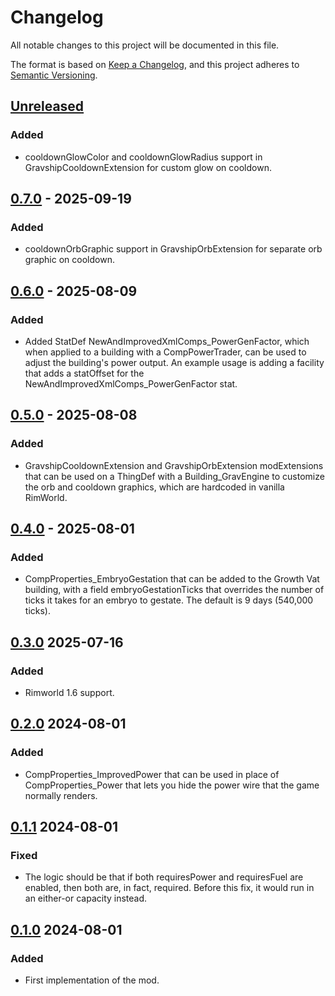 # Changelog

All notable changes to this project will be documented in this file.

The format is based on [Keep a Changelog](https://keepachangelog.com/en/1.0.0/),
and this project adheres to [Semantic Versioning](https://semver.org/spec/v2.0.0.html).

## [Unreleased]

### Added

-   cooldownGlowColor and cooldownGlowRadius support in GravshipCooldownExtension for custom glow on cooldown.

## [0.7.0] - 2025-09-19

### Added

-   cooldownOrbGraphic support in GravshipOrbExtension for separate orb graphic on cooldown.

## [0.6.0] - 2025-08-09

### Added

-   Added StatDef NewAndImprovedXmlComps_PowerGenFactor, which when applied to a building with a CompPowerTrader, can be used to adjust the building's power output. An example usage is adding a facility that adds a statOffset for the NewAndImprovedXmlComps_PowerGenFactor stat.

## [0.5.0] - 2025-08-08

### Added

-   GravshipCooldownExtension and GravshipOrbExtension modExtensions that can be used on a ThingDef with a Building_GravEngine to customize the orb and cooldown graphics, which are hardcoded in vanilla RimWorld.

## [0.4.0] - 2025-08-01

### Added

-   CompProperties_EmbryoGestation that can be added to the Growth Vat building, with a field embryoGestationTicks that overrides the number of ticks it takes for an embryo to gestate. The default is 9 days (540,000 ticks).

## [0.3.0] 2025-07-16

### Added

-   Rimworld 1.6 support.

## [0.2.0] 2024-08-01

### Added

-   CompProperties_ImprovedPower that can be used in place of CompProperties_Power that lets you hide the power wire that the game normally renders.

## [0.1.1] 2024-08-01

### Fixed

-   The logic should be that if both requiresPower and requiresFuel are enabled, then both are, in fact, required. Before this fix, it would run in an either-or capacity instead.

## [0.1.0] 2024-08-01

### Added

-   First implementation of the mod.

[Unreleased]: https://github.com/ilyvion/new-and-improved-xml-comps/compare/v0.7.0...HEAD
[0.7.0]: https://github.com/ilyvion/new-and-improved-xml-comps/compare/v0.6.0..v0.7.0
[0.6.0]: https://github.com/ilyvion/new-and-improved-xml-comps/compare/v0.5.0..v0.6.0
[0.5.0]: https://github.com/ilyvion/new-and-improved-xml-comps/compare/v0.4.0..v0.5.0
[0.4.0]: https://github.com/ilyvion/new-and-improved-xml-comps/compare/v0.3.0..v0.4.0
[0.3.0]: https://github.com/ilyvion/new-and-improved-xml-comps/compare/v0.2.0...v0.3.0
[0.2.0]: https://github.com/ilyvion/new-and-improved-xml-comps/compare/v0.1.1...v0.2.0
[0.1.1]: https://github.com/ilyvion/new-and-improved-xml-comps/compare/v0.1.0...v0.1.1
[0.1.0]: https://github.com/ilyvion/new-and-improved-xml-comps/releases/tag/v0.1.0
